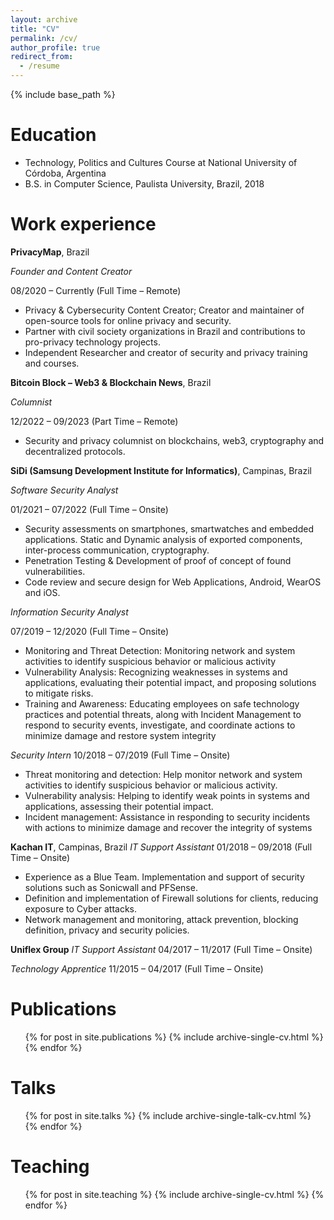 ```yaml
---
layout: archive
title: "CV"
permalink: /cv/
author_profile: true
redirect_from:
  - /resume
---
```


{% include base_path %}

Education
======
* Technology, Politics and Cultures Course at National University of Córdoba, Argentina
* B.S. in Computer Science, Paulista University, Brazil, 2018

Work experience
======
**PrivacyMap**, Brazil

_Founder and Content Creator_

08/2020 – Currently (Full Time – Remote)
  * Privacy & Cybersecurity Content Creator; Creator and maintainer of open-source tools for online privacy
and security.
  * Partner with civil society organizations in Brazil and contributions to pro-privacy technology projects.
  * Independent Researcher and creator of security and privacy training and courses.

**Bitcoin Block – Web3 & Blockchain News**, Brazil

_Columnist_

12/2022 – 09/2023 (Part Time – Remote)
  * Security and privacy columnist on blockchains, web3, cryptography and decentralized protocols.

**SiDi (Samsung Development Institute for Informatics)**, Campinas, Brazil

_Software Security Analyst_

01/2021 – 07/2022 (Full Time – Onsite)
* Security assessments on smartphones, smartwatches and embedded applications. Static and Dynamic analysis of exported components, inter-process communication, cryptography.
* Penetration Testing & Development of proof of concept of found vulnerabilities.
* Code review and secure design for Web Applications, Android, WearOS and iOS.

_Information Security Analyst_

07/2019 – 12/2020 (Full Time – Onsite)
* Monitoring and Threat Detection: Monitoring network and system activities to identify suspicious behavior or malicious activity
* Vulnerability Analysis: Recognizing weaknesses in systems and applications, evaluating their potential impact, and proposing solutions to mitigate risks.
* Training and Awareness: Educating employees on safe technology practices and potential threats, along with Incident Management to respond to security events, investigate, and coordinate actions to minimize damage and restore system integrity

_Security Intern_
10/2018 – 07/2019 (Full Time – Onsite)
* Threat monitoring and detection: Help monitor network and system activities to identify suspicious behavior or malicious activity.
* Vulnerability analysis: Helping to identify weak points in systems and applications, assessing their potential impact.
* Incident management: Assistance in responding to security incidents with actions to minimize damage and recover the integrity of systems

**Kachan IT**, Campinas, Brazil
_IT Support Assistant_
01/2018 – 09/2018 (Full Time – Onsite)
* Experience as a Blue Team. Implementation and support of security solutions such as Sonicwall and PFSense.
* Definition and implementation of Firewall solutions for clients, reducing exposure to Cyber attacks.
* Network management and monitoring, attack prevention, blocking definition, privacy and security policies.

**Uniflex Group**
_IT Support Assistant_
04/2017 – 11/2017 (Full Time – Onsite)

_Technology Apprentice_
11/2015 – 04/2017 (Full Time – Onsite)

Publications
======
  <ul>{% for post in site.publications %}
    {% include archive-single-cv.html %}
  {% endfor %}</ul>
  
Talks
======
  <ul>{% for post in site.talks %}
    {% include archive-single-talk-cv.html %}
  {% endfor %}</ul>
  
Teaching
======
  <ul>{% for post in site.teaching %}
    {% include archive-single-cv.html %}
  {% endfor %}</ul>
